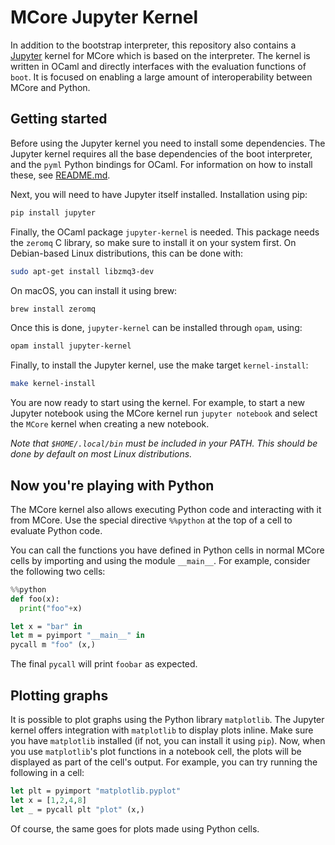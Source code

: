 
# MCore Jupyter Kernel

In addition to the bootstrap interpreter, this repository also contains a
[Jupyter](https://jupyter.org/) kernel for MCore which is based on the
interpreter. The kernel is written in OCaml and directly interfaces with the
evaluation functions of `boot`. It is focused on enabling a large amount of
interoperability between MCore and Python.

## Getting started

Before using the Jupyter kernel you need to install some dependencies.
The Jupyter kernel requires all the base dependencies of the boot interpreter,
and the `pyml` Python bindings for OCaml. For information on how to install
these, see [README.md](./README.md).

Next, you will need to have Jupyter itself installed.
Installation using pip:

```bash
pip install jupyter
```

Finally, the OCaml package `jupyter-kernel` is needed. This package needs the
`zeromq` C library, so make sure to install it on your system first. On
Debian-based Linux distributions, this can be done with:

```bash
sudo apt-get install libzmq3-dev
```

On macOS, you can install it using brew:

```bash
brew install zeromq
```

Once this is done, `jupyter-kernel` can be installed through `opam`, using:

```bash
opam install jupyter-kernel
```

Finally, to install the Jupyter kernel, use the make target `kernel-install`:

```bash
make kernel-install
```

You are now ready to start using the kernel. For example, to start a new Jupyter
notebook using the MCore kernel run `jupyter notebook`
and select the `MCore` kernel when creating a new notebook.

*Note that `$HOME/.local/bin` must be included in your PATH. This should be
done by default on most Linux distributions.*

## Now you're playing with Python

The MCore kernel also allows executing Python code and interacting with it from
MCore. Use the special directive `%%python` at the top of a cell to evaluate
Python code.

You can call the functions you have defined in Python cells in normal MCore
cells by importing and using the module `__main__`. For example, consider the
following two cells:

```python
%%python
def foo(x):
  print("foo"+x)
```

```ocaml
let x = "bar" in
let m = pyimport "__main__" in
pycall m "foo" (x,)
```

The final `pycall` will print `foobar` as expected.

## Plotting graphs

It is possible to plot graphs using the Python library `matplotlib`.
The Jupyter kernel offers integration with `matplotlib` to display plots inline.
Make sure you have `matplotlib` installed (if not, you can install it using
`pip`). Now, when you use `matplotlib`'s plot functions in a notebook cell, the
plots will be displayed as part of the cell's output.
For example, you can try running the following in a cell:

```ocaml
let plt = pyimport "matplotlib.pyplot"
let x = [1,2,4,8]
let _ = pycall plt "plot" (x,)
```

Of course, the same goes for plots made using Python cells.
